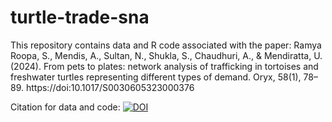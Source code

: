 # turtle-trade-sna
This repository contains data and R code associated with the paper:
Ramya Roopa, S., Mendis, A., Sultan, N., Shukla, S., Chaudhuri, A., & Mendiratta, U. (2024). From pets to plates: network analysis of trafficking in tortoises and freshwater turtles representing different types of demand. Oryx, 58(1), 78–89. 
https://doi:10.1017/S0030605323000376

Citation for data and code: [![DOI](https://zenodo.org/badge/670940948.svg)](https://zenodo.org/badge/latestdoi/670940948)
